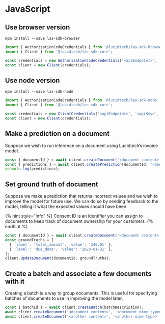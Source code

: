 # JavaScript

## Use browser version

```text
npm install --save las-sdk-browser
```

```javascript
import { AuthorizationCodeCredentials } from '@lucidtech/las-sdk-browser';
import { Client } from '@lucidtech/las-sdk-core';

const credentials = new AuthorizationCodeCredentials('<apiEndpoint>', '<apiKey>', '<clientId>',  '<redirectUri>', '<launchUriFn>', '<authEndpoint>');
const client = new Client(credentials);
```

## Use node version

```text
npm install --save las-sdk-node
```

```javascript
import { AuthorizationCodeCredentials } from '@lucidtech/las-sdk-node';
import { Client } from '@lucidtech/las-sdk-core';

const credentials = new ClientCredentials('<apiEndpoint>', '<apiKey>', '<clientId>',  '<clientSecret>', '<authEndpoint>');
const client = new Client(credentials);
```

## Make a prediction on a document

Suppose we wish to run inference on a document using Lucidtech’s invoice model.

```javascript
const { documentId } = await client.createDocument('<document content>', '<document mime type>', { consentId: '<consent id>' });
const { predictions } = await client.createPrediction(documentId, '<model name>');
console.log(predictions);
```

## Set ground truth of document

Suppose we make a prediction that returns incorrect values and we wish to improve the model for future use. We can do so by sending feedback to the model, telling it what the expected values should have been.

{% hint style="info" %}
Consent ID is an identifier you can assign to documents to keep track of document ownership for your customers.
{% endhint %}

```javascript
const { documentId } = await client.createDocument('<document content>', '<document mime type>', { consentId: '<consent id>' });
const groundTruths = [
  { 'label': 'total_amount', 'value': '240.01' },
  { 'label': 'due_date', 'value': '2020-01-31' },
];
client.updateDocument(documentId, groundTruths);
```

## Create a batch and associate a few documents with it

Creating a batch is a way to group documents. This is useful for specifying batches of documents to use in improving the model later.

```javascript
const { batchId } = await client.createBatch(batchDescription);
await client.createDocument('<document content>', '<document mime type>', { consentId: '<consent id>',  batchId })
await client.createDocument('<another content>', '<another mime type>', { consentId: '<consent id>',  batchId })
```

